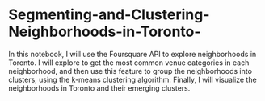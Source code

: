 # Segmenting-and-Clustering-Neighborhoods-in-Toronto-
In this notebook, I will use the Foursquare API to explore neighborhoods in Toronto. I will explore to get the most common venue categories in each neighborhood, and then use this feature to group the neighborhoods into clusters, using the k-means clustering algorithm. Finally, I will visualize the neighborhoods in Toronto and their emerging clusters.
